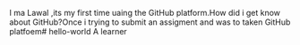 I ma Lawal ,its my first time uaing the GitHub platform.How did i get know about GitHub?Once i trying to submit an assigment and was to taken GitHub platfoem# hello-world
A learner
